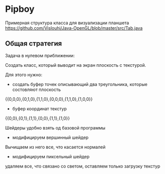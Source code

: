 # Pipboy

Примерная структура класса для визуализации планшета
https://github.com/Vislouhi/Java-OpenGL/blob/master/src/Tab.java

## Общая стратегия

Задача в нулевом приближении:

Создать класс, который выводит на экран плоскость с текстурой.

Для этого нужно:

- создать буфер точек описывающий два треугольника, которые состовляют плоскость

{{0,0,0},{0,1,0},{1,1,0},{0,0,0},{1,1,0},{1,0,0}}

- буфер координат текстур

{{0,0},{0,1},{1,1},{0,0},{1,1},{1,0}}

Шейдеры удобно взять од базовой программы

- модифицируем вершинный шейдер 

Вычищаем из него все, что касается нормалей

- модифицируем пиксельный шейдер 

удаляем все, что связано со светом, оставляем только загрузку текстур


 

